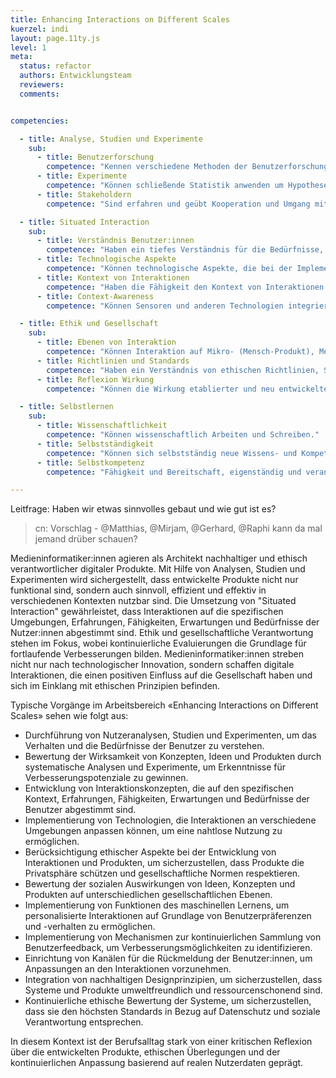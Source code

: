 ```yaml
---
title: Enhancing Interactions on Different Scales
kuerzel: indi
layout: page.11ty.js
level: 1
meta:
  status: refactor
  authors: Entwicklungsteam
  reviewers: 
  comments:


competencies:

  - title: Analyse, Studien und Experimente
    sub:
      - title: Benutzerforschung
        competence: "Kennen verschiedene Methoden der Benutzerforschung, können diese einordnen und anwenden (z.B. Interviews, Umfragen, Beobachtungen, Experience Sampling)."
      - title: Experimente
        competence: "Können schließende Statistik anwenden um Hypothesen in Experimenten zu überprüfen und statistische Zusammenhänge in empirischen Daten auszuwerten."
      - title: Stakeholdern
        competence: "Sind erfahren und geübt Kooperation und Umgang mit Stakeholdern und zukünftigen Nutzer:innen."

  - title: Situated Interaction
    sub:
      - title: Verständnis Benutzer:innen
        competence: "Haben ein tiefes Verständnis für die Bedürfnisse, Verhaltensweisen und Erwartungen der Benutzer:innen."
      - title: Technologische Aspekte
        competence: "Können technologische Aspekte, die bei der Implementierung situierter Interaktion eine Rolle spielen, berücksichtigen, dies beinhaltet Kenntnisse über Sensortechnologien, Datenverarbeitung, maschinelles Lernen und die Integration von Software in physische Umgebungen."
      - title: Kontext von Interaktionen
        competence: "Haben die Fähigkeit den Kontext von Interaktionen zu verstehen und darauf zu reagieren."
      - title: Context-Awareness
        competence: "Können Sensoren und anderen Technologien integrieren, um den aktuellen Kontext, wie den physischen Standort oder die Umweltbedingungen, zu erfassen, um damit umgehen zu können."

  - title: Ethik und Gesellschaft
    sub:
      - title: Ebenen von Interaktion
        competence: "Können Interaktion auf Mikro- (Mensch-Produkt), Meso- (Mensch-Unternehmen/ Institution) und Makro-Ebene (Mensch-Gesellschaft) wahrnehmen und gestalten."
      - title: Richtlinien und Standards
        competence: "Haben ein Verständnis von ethischen Richtlinien, Standards sowie dem Schutz der Privatsphäre zum Wohlergehen der Nutzer:innen und können dieses in eigenes Handeln integrieren."
      - title: Reflexion Wirkung
        competence: "Können die Wirkung etablierter und neu entwickelter (interaktiver) Medien auf die Gesellschaft reflektieren und in der eigenen Entwicklung berücksichtigen."

  - title: Selbstlernen
    sub:
      - title: Wissenschaftlichkeit
        competence: "Können wissenschaftlich Arbeiten und Schreiben."
      - title: Selbstständigkeit
        competence: "Können sich selbstständig neue Wissens- und Kompetenzbereiche zu Methoden, Technologien oder Domänen erschließen."
      - title: Selbstkompetenz
        competence: "Fähigkeit und Bereitschaft, eigenständig und verantwortlich zu handeln, das eigene und das Handeln anderer zu reflektieren und die eigene Handlungsfähigkeit weiterzuentwickeln"

---
```


Leitfrage: Haben wir etwas sinnvolles gebaut und wie gut ist es?

> cn: Vorschlag - @Matthias, @Mirjam, @Gerhard, @Raphi kann da mal jemand drüber schauen?

Medieninformatiker:innen agieren als Architekt nachhaltiger und ethisch verantwortlicher digitaler Produkte. Mit Hilfe von Analysen, Studien und Experimenten wird sichergestellt, dass entwickelte Produkte nicht nur funktional sind, sondern auch sinnvoll, effizient und effektiv in verschiedenen Kontexten nutzbar sind. Die Umsetzung von "Situated Interaction" gewährleistet, dass Interaktionen auf die spezifischen Umgebungen, Erfahrungen, Fähigkeiten, Erwartungen und Bedürfnisse der Nutzer:innen abgestimmt sind. Ethik und gesellschaftliche Verantwortung stehen im Fokus, wobei kontinuierliche Evaluierungen die Grundlage für fortlaufende Verbesserungen bilden. Medieninformatiker:innen streben nicht nur nach technologischer Innovation, sondern schaffen digitale Interaktionen, die einen positiven Einfluss auf die Gesellschaft haben und sich im Einklang mit ethischen Prinzipien befinden.

Typische Vorgänge im Arbeitsbereich «Enhancing Interactions on Different Scales» sehen wie folgt aus:

   - Durchführung von Nutzeranalysen, Studien und Experimenten, um das Verhalten und die Bedürfnisse der Benutzer zu verstehen.
   - Bewertung der Wirksamkeit von Konzepten, Ideen und Produkten durch systematische Analysen und Experimente, um Erkenntnisse für Verbesserungspotenziale zu gewinnen.
   - Entwicklung von Interaktionskonzepten, die auf den spezifischen Kontext, Erfahrungen, Fähigkeiten, Erwartungen und Bedürfnisse der Benutzer abgestimmt sind.
   - Implementierung von Technologien, die Interaktionen an verschiedene Umgebungen anpassen können, um eine nahtlose Nutzung zu ermöglichen.
   - Berücksichtigung ethischer Aspekte bei der Entwicklung von Interaktionen und Produkten, um sicherzustellen, dass Produkte die Privatsphäre schützen und gesellschaftliche Normen respektieren.
   - Bewertung der sozialen Auswirkungen von Ideen, Konzepten und Produkten auf unterschiedlichen gesellschaftlichen Ebenen.
   - Implementierung von Funktionen des maschinellen Lernens, um personalisierte Interaktionen auf Grundlage von Benutzerpräferenzen und -verhalten zu ermöglichen.
   - Implementierung von Mechanismen zur kontinuierlichen Sammlung von Benutzerfeedback, um Verbesserungsmöglichkeiten zu identifizieren.
   - Einrichtung von Kanälen für die Rückmeldung der Benutzer:innen, um Anpassungen an den Interaktionen vorzunehmen.
   - Integration von nachhaltigen Designprinzipien, um sicherzustellen, dass Systeme und Produkte umweltfreundlich und ressourcenschonend sind.
   - Kontinuierliche ethische Bewertung der Systeme, um sicherzustellen, dass sie den höchsten Standards in Bezug auf Datenschutz und soziale Verantwortung entsprechen.

In diesem Kontext ist der Berufsalltag stark von einer kritischen Reflexion über die entwickelten Produkte, ethischen Überlegungen und der kontinuierlichen Anpassung basierend auf realen Nutzerdaten geprägt.